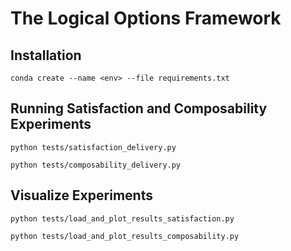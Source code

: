 # The Logical Options Framework

 ## Installation
 
 `conda create --name <env> --file requirements.txt`
 
 ## Running Satisfaction and Composability Experiments
 
 `python tests/satisfaction_delivery.py`
 
 `python tests/composability_delivery.py`
 
 ## Visualize Experiments
 
 `python tests/load_and_plot_results_satisfaction.py`
 
 `python tests/load_and_plot_results_composability.py`
